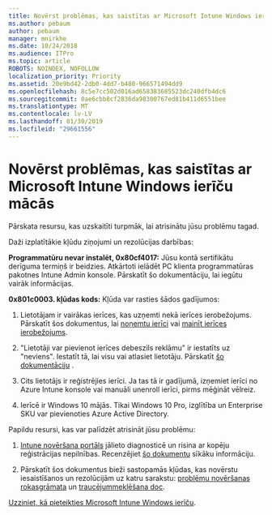 ```yaml
---
title: Novērst problēmas, kas saistītas ar Microsoft Intune Windows ierīču mācās
ms.author: pebaum
author: pebaum
manager: mnirkhe
ms.date: 10/24/2018
ms.audience: ITPro
ms.topic: article
ROBOTS: NOINDEX, NOFOLLOW
localization_priority: Priority
ms.assetid: 20e9bd42-2db0-4dd7-b480-966571494dd9
ms.openlocfilehash: 8c5e7cc502d016ad658383685523dc240dfb4dc6
ms.sourcegitcommit: 0ae6cbb8cf2836da98300767ed81b411d6551bee
ms.translationtype: MT
ms.contentlocale: lv-LV
ms.lasthandoff: 01/30/2019
ms.locfileid: "29661556"
---
```

# <a name="troubleshoot-issues-with-enrolling-windows-devices-in-microsoft-intune"></a>Novērst problēmas, kas saistītas ar Microsoft Intune Windows ierīču mācās

Pārskata resursu, kas uzskaitīti turpmāk, lai atrisinātu jūsu problēmu tagad. 
  
Daži izplatītākie kļūdu ziņojumi un rezolūcijas darbības:
  
 **Programmatūru nevar instalēt, 0x80cf4017:** Jūsu kontā sertifikātu derīguma termiņš ir beidzies. Atkārtoti ielādēt PC klienta programmatūras pakotnes Intune Admin konsole. Pārskatīt šo dokumentāciju, lai iegūtu vairāk informācijas. 
  
 **0x801c0003. kļūdas kods:** Kļūda var rasties šādos gadījumos: 
  
1. Lietotājam ir vairākas ierīces, kas uzņemti nekā ierīces ierobežojums. Pārskatīt šos dokumentus, lai [noņemtu ierīci](https://docs.microsoft.com/intune/devices-wipe) vai [mainīt ierīces ierobežojums](https://docs.microsoft.com/intune/enrollment-restrictions-set#set-device-limit-restrictions).
    
2. "Lietotāji var pievienot ierīces debeszils reklāmu" ir iestatīts uz "neviens". Iestatīt tā, lai visu vai atlasiet lietotāju. Pārskatīt [šo dokumentāciju](https://docs.microsoft.com/azure/active-directory/device-management-azure-portal#configure-device-settings) . 
    
3. Cits lietotājs ir reģistrējies ierīci. Ja tas tā ir gadījumā, izņemiet ierīci no Azure Intune konsole vai manuāli unenroll ierīci, pirms mēģināt vēlreiz.
    
4. Ierīcē ir Windows 10 mājās. Tikai Windows 10 Pro, izglītība un Enterprise SKU var pievienoties Azure Active Directory.
    
Papildu resursi, kas var palīdzēt atrisināt jūsu problēmu:
  
1. [Intune novēršana portāls](https://devicemanagement.microsoft.com/#blade/Microsoft_Intune_DeviceSettings/TroubleshootBlade) jālieto diagnosticē un risina ar kopēju reģistrācijas nepilnības. Recenzējiet [šo dokumentu](https://docs.microsoft.com/intune/help-desk-operators) sīkāku informāciju. 
    
2. Pārskatīt šos dokumentus bieži sastopamās kļūdas, kas novērstu iesaistīšanos un rezolūcijām uz katru sarakstu: [problēmu novēršanas rokasgrāmata](https://support.microsoft.com/help/4089533/troubleshooting-windows-device-enrollment-problems-in-microsoft-intune) un [traucējummeklēšana doc](https://docs.microsoft.com/intune-classic/troubleshoot/troubleshoot-device-enrollment-in-intune).
    
[Uzziniet, kā pieteikties Microsoft Intune Windows ierīču](https://docs.microsoft.com/intune/windows-enroll).
  

